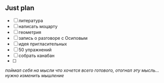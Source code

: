 ## Just plan
- [ ] литература 
- [ ] написать моцарту 
- [ ] геометрия 
- [ ] запись о разговоре с Осиповым 
- [ ] идея пригласительных
- [ ] 50 упражнений
- [ ] собрать канабан
- [ ] 
*поймал себя на мысли что хочется всего готового, отогнал эту мысль... нужно изменить мышление*

